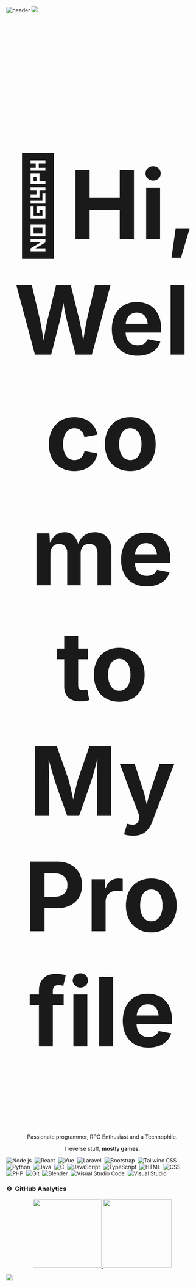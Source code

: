 ![header](https://capsule-render.vercel.app/api?type=waving&height=220&color=0:a9927d,100:5e503f&text=Eido%20エイド&section=header&textBg=false&fontColor=ffffff&fontSize=60&fontAlignY=38&animation=fadeIn&desc=ML%20and%20Web%20Developer&descAlignY=51&descAlign=62)
<img src="https://user-images.githubusercontent.com/73097560/115834477-dbab4500-a447-11eb-908a-139a6edaec5c.gif">
<h1 align="center" style="font-size:250px">👋Hi, Welcome to My Profile</h1>
<p align="center">Passionate programmer, RPG Enthusiast and a Technophile.</p>
<p align="center">I reverse stuff, <b>mostly games.</b></p>


<!-- ### 🛠 &nbsp;Tech Stacks -->

![Node.js](https://img.shields.io/badge/-Node.js-280137?style=flat&logo=node.js)&nbsp;
![React](https://img.shields.io/badge/ReactJS-280137?style=flat&logo=react)&nbsp;
![Vue](https://img.shields.io/badge/-Vue.js-280137?style=flat&logo=vue.js)&nbsp;
![Laravel](https://img.shields.io/badge/-Laravel-280137?style=flat&logo=laravel)&nbsp;
![Bootstrap](https://img.shields.io/badge/-Bootstrap-280137?style=flat&logo=bootstrap)&nbsp;
![Tailwind.CSS](https://img.shields.io/badge/-Tailwind%20CSS-280137?style=flat&logo=tailwindcss)&nbsp;
![Python](https://img.shields.io/badge/-Python-280137?style=flat&logo=python)&nbsp;
![Java](https://img.shields.io/badge/-Java-280137?style=flat&logo=java)&nbsp;
![C](https://img.shields.io/badge/-C-280137?style=flat&logo=C&logoColor=326696)&nbsp;
![JavaScript](https://img.shields.io/badge/-JavaScript-280137?style=flat&logo=javascript)&nbsp;
![TypeScript](https://img.shields.io/badge/-Typescript-280137?style=flat&logo=typescript)&nbsp;
![HTML](https://img.shields.io/badge/-HTML-280137?style=flat&logo=HTML5)&nbsp;
![CSS](https://img.shields.io/badge/-CSS-280137?style=flat&logo=CSS3&logoColor=1572B6)&nbsp;
![PHP](https://img.shields.io/badge/-PHP-280137?style=flat&logo=PHP&logoColor=1572B6)&nbsp;
![Git](https://img.shields.io/badge/-Git-280137?style=flat&logo=git)&nbsp;
![Blender](https://img.shields.io/badge/-Blender-280137?style=flat&logo=blender)&nbsp;
![Visual Studio Code](https://img.shields.io/badge/-Visual%20Studio%20Code-280137?style=flat&logo=visual-studio-code&logoColor=007ACC)&nbsp;
![Visual Studio](https://img.shields.io/badge/-Visual%20Studio-280137?style=flat&logo=visual-studio&logoColor=450c91)

### ⚙️ &nbsp;GitHub Analytics

<p align="center" class="d-flex justify-content-center align-items-center">
  <a href="https://github.com/eidoxy">
  <img height="180em" src="https://github-readme-stats-eight-theta.vercel.app/api?username=eidoxy&show_icons=true&theme=dark&include_all_commits=true&count_private=true"/>
  <img height="180em" src="https://github-readme-stats-eight-theta.vercel.app/api/top-langs/?username=eidoxy&layout=compact&langs_count=8&theme=dark"/>
  </a>
</p>


<!-- ### 🤝🏻 &nbsp;Connect with Me
<p align="center">
<a href="https://steamcommunity.com/id/eido-dev/">
<img alt="Steam" src="https://img.shields.io/badge/-Eido-4E94EC?style=flat&logo=Steam&logoColor=0a0b24"/></a>
<p align="center">
    <a href="https://discord.com/users/325844853152022528"><img src="https://lanyard.cnrad.dev/api/325844853152022528?borderRadius=20px&bg=transparent&idleMessage=Probably%20doing%20something%20else..." alt="Discord" width="450"/></a>
</p>
-->

<img src="https://user-images.githubusercontent.com/73097560/115834477-dbab4500-a447-11eb-908a-139a6edaec5c.gif">
